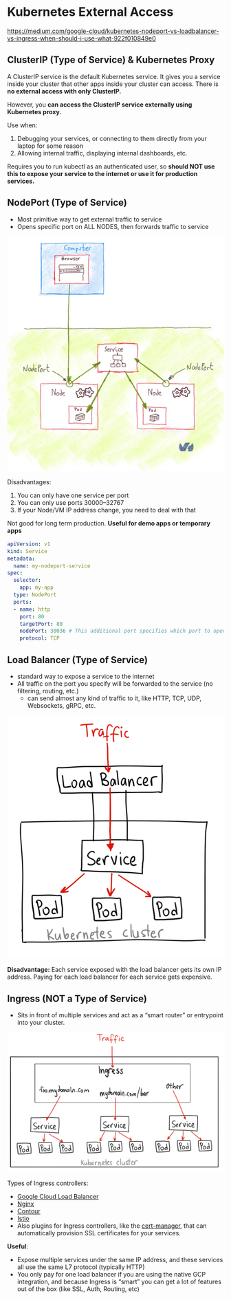 # Kubernetes External Access

https://medium.com/google-cloud/kubernetes-nodeport-vs-loadbalancer-vs-ingress-when-should-i-use-what-922f010849e0

## ClusterIP (Type of Service) & Kubernetes Proxy 

A ClusterIP service is the default Kubernetes service. It gives you a service inside your cluster that other apps inside your cluster can access. There is **no external access with only ClusterIP.**

However, you **can access the ClusterIP service externally using Kubernetes proxy.**

Use when:

1. Debugging your services, or connecting to them directly from your laptop for some reason
2. Allowing internal traffic, displaying internal dashboards, etc.

Requires you to run kubectl as an authenticated user, so **should NOT use this to expose your service to the internet or use it for production services.**

## NodePort (Type of Service)

- Most primitive way to get external traffic to service
- Opens specific port on ALL NODES, then forwards traffic to service

![](nodeport.jpeg)

Disadvantages:

1. You can only have one service per port
2. You can only use ports 30000–32767
3. If your Node/VM IP address change, you need to deal with that

Not good for long term production. **Useful for demo apps or temporary apps**

```yaml
apiVersion: v1
kind: Service
metadata:  
  name: my-nodeport-service
spec:
  selector:    
    app: my-app
  type: NodePort
  ports:  
  - name: http
    port: 80
    targetPort: 80
    nodePort: 30036 # This additional port specifies which port to open on all the nodes (you should usually just let Kubernetes do this for you)
    protocol: TCP
```

## Load Balancer (Type of Service)

- standard way to expose a service to the internet
- All traffic on the port you specify will be forwarded to the service (no filtering, routing, etc.)
  - can send almost any kind of traffic to it, like HTTP, TCP, UDP, Websockets, gRPC, etc.

![](load_balancer.png)

**Disadvantage:** Each service exposed with the load balancer gets its own IP address. Paying for each load balancer for each service gets expensive.

## Ingress (NOT a Type of Service)

- Sits in front of multiple services and act as a “smart router” or entrypoint into your cluster.

![](ingress.png)

Types of Ingress controllers:

- [Google Cloud Load Balancer](https://cloud.google.com/kubernetes-engine/docs/tutorials/http-balancer)
- [Nginx](https://github.com/kubernetes/ingress-nginx)
- [Contour](https://github.com/heptio/contour)
- [Istio](https://istio.io/docs/tasks/traffic-management/ingress.html) 
- Also plugins for Ingress controllers, like the [cert-manager](https://github.com/jetstack/cert-manager), that can automatically provision SSL certificates for your services.

**Useful**:

- Expose multiple services under the same IP address, and these services all use the same L7 protocol (typically HTTP)
- You only pay for one load balancer if you are using the native GCP integration, and because Ingress is “smart” you can get a lot of features out of the box (like SSL, Auth, Routing, etc)